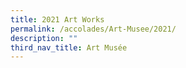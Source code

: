 ```yaml
---
title: 2021 Art Works
permalink: /accolades/Art-Musee/2021/
description: ""
third_nav_title: Art Musée
---
```

